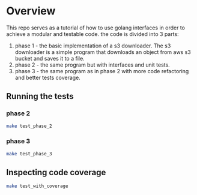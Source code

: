 # Overview

This repo serves as a tutorial of how to use golang interfaces in order to achieve a modular and testable code.
the code is divided into 3 parts:
1. phase 1 - the basic implementation of a s3 downloader. The s3 downloader is a simple program that downloads an object from aws s3 bucket and saves it to a file.
2. phase 2 - the same program but with interfaces and unit tests.
3. phase 3 - the same program as in phase 2 with more code refactoring and better tests coverage.


## Running the tests 
### phase 2
```sh
make test_phase_2
```
### phase 3
```sh
make test_phase_3
```

## Inspecting code coverage
```sh
make test_with_coverage
```